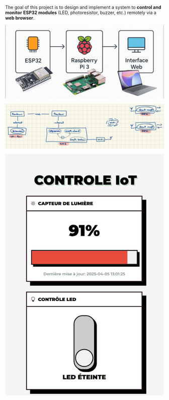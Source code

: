 The goal of this project is to design and implement a system to **control and monitor** **ESP32 modules** (LED, photoresistor, buzzer, etc.) remotely via a **web browser**.


![alt text](attachements/project.jpg)

![alt text](attachements/ioc-projet.jpg)

![alt text](attachements/web_interface.png)